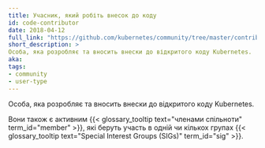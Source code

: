 ```yaml
---
title: Учасник, який робіть внесок до коду
id: code-contributor
date: 2018-04-12
full_link: "https://github.com/kubernetes/community/tree/master/contributors/devel"
short_description: >
Особа, яка розробляє та вносить внески до відкритого коду Kubernetes.
aka: 
tags:
- community
- user-type
---
```

 Особа, яка розробляє та вносить внески до відкритого коду Kubernetes.

<!--more--> 

Вони також є активним {{< glossary_tooltip text="членами спільноти" term_id="member" >}}, які беруть участь в одній чи кількох групах {{< glossary_tooltip text="Special Interest Groups (SIGs)" term_id="sig" >}}.

